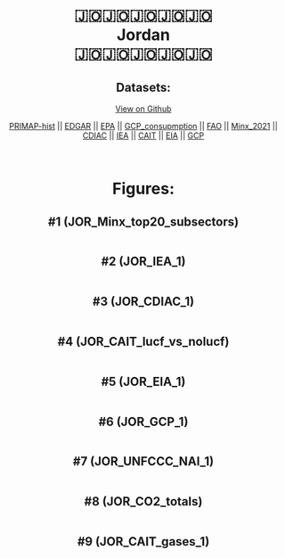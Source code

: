 
<center>
<h1 align="center">
🇯🇴🇯🇴🇯🇴🇯🇴🇯🇴
<br>
Jordan
<br>
🇯🇴🇯🇴🇯🇴🇯🇴🇯🇴
</h1>
<h2>Datasets:</h2>
<p><a href="https://github.com/dquintani/GreenhouseData/tree/master/country_data/JOR_Jordan/data">View on Github</a>
<br></p><p><a href="data/JOR_PRIMAP-hist.csv">PRIMAP-hist</a> || <a href="data/JOR_EDGAR.csv">EDGAR</a> || <a href="data/JOR_EPA.csv">EPA</a> || <a href="data/JOR_GCP_consupmption.csv">GCP_consupmption</a> || <a href="data/JOR_FAO.csv">FAO</a> || <a href="data/JOR_Minx_2021.csv">Minx_2021</a> || <a href="data/JOR_CDIAC.csv">CDIAC</a> || <a href="data/JOR_IEA.csv">IEA</a> || <a href="data/JOR_CAIT.csv">CAIT</a> || <a href="data/JOR_EIA.csv">EIA</a> || <a href="data/JOR_GCP.csv">GCP</a></p><p><br></p>
<h1>Figures:</h1><h2>#1 (JOR_Minx_top20_subsectors)</h2>
<p><img alt="" src="figures/JOR_Minx_top20_subsectors.png" /></p><h2>#2 (JOR_IEA_1)</h2>
<p><img alt="" src="figures/JOR_IEA_1.png" /></p><h2>#3 (JOR_CDIAC_1)</h2>
<p><img alt="" src="figures/JOR_CDIAC_1.png" /></p><h2>#4 (JOR_CAIT_lucf_vs_nolucf)</h2>
<p><img alt="" src="figures/JOR_CAIT_lucf_vs_nolucf.png" /></p><h2>#5 (JOR_EIA_1)</h2>
<p><img alt="" src="figures/JOR_EIA_1.png" /></p><h2>#6 (JOR_GCP_1)</h2>
<p><img alt="" src="figures/JOR_GCP_1.png" /></p><h2>#7 (JOR_UNFCCC_NAI_1)</h2>
<p><img alt="" src="figures/JOR_UNFCCC_NAI_1.png" /></p><h2>#8 (JOR_CO2_totals)</h2>
<p><img alt="" src="figures/JOR_CO2_totals.png" /></p><h2>#9 (JOR_CAIT_gases_1)</h2>
<p><img alt="" src="figures/JOR_CAIT_gases_1.png" /></p>